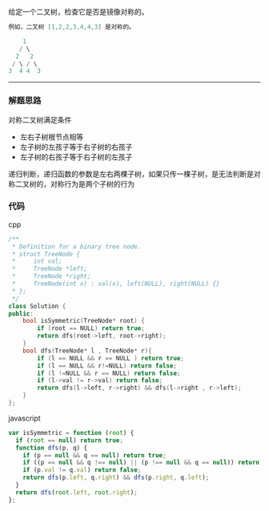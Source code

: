 给定一个二叉树，检查它是否是镜像对称的。

```cpp
例如，二叉树 [1,2,2,3,4,4,3] 是对称的。

    1
   / \
  2   2
 / \ / \
3  4 4  3
```

---

### 解题思路

对称二叉树满足条件

- 左右子树根节点相等
- 左子树的左孩子等于右子树的右孩子
- 左子树的右孩子等于右子树的左孩子

递归判断，递归函数的参数是左右两棵子树，如果只传一棵子树，是无法判断是对称二叉树的，对称行为是两个子树的行为

### 代码

cpp

```cpp
/**
 * Definition for a binary tree node.
 * struct TreeNode {
 *     int val;
 *     TreeNode *left;
 *     TreeNode *right;
 *     TreeNode(int x) : val(x), left(NULL), right(NULL) {}
 * };
 */
class Solution {
public:
    bool isSymmetric(TreeNode* root) {
        if (root == NULL) return true;
        return dfs(root->left, root->right);
    }
    bool dfs(TreeNode* l , TreeNode* r){
        if (l == NULL && r == NULL ) return true;
        if (l == NULL && r!=NULL) return false;
        if (l !=NULL && r == NULL) return false;
        if (l->val != r->val) return false;
        return dfs(l->left, r->right) && dfs(l->right , r->left);
    }
};
```

javascript

```javascript
var isSymmetric = function (root) {
  if (root == null) return true;
  function dfs(p, q) {
    if (p == null && q == null) return true;
    if ((p == null && q !== null) || (p !== null && q == null)) return false;
    if (p.val != q.val) return false;
    return dfs(p.left, q.right) && dfs(p.right, q.left);
  }
  return dfs(root.left, root.right);
};
```
